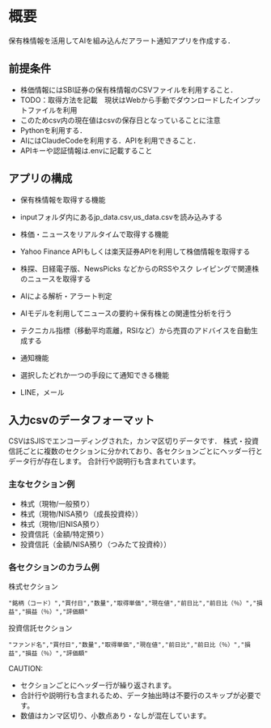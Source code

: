# 概要

保有株情報を活用してAIを組み込んだアラート通知アプリを作成する．

## 前提条件

- 株価情報にはSBI証券の保有株情報のCSVファイルを利用すること．
 - TODO：取得方法を記載　現状はWebから手動でダウンロードしたインプットファイルを利用
 - このためcsv内の現在値はcsvの保存日となっていることに注意
- Pythonを利用する．
- AIにはClaudeCodeを利用する．APIを利用できること．
- APIキーや認証情報は.envに記載すること

## アプリの構成

- 保有株情報を取得する機能
 - inputフォルダ内にあるjp_data.csv,us_data.csvを読み込みする

- 株価・ニュースをリアルタイムで取得する機能
 - Yahoo Finance APIもしくは楽天証券APIを利用して株価情報を取得する
 - 株探、日経電子版、NewsPicks などからのRSSやスク
 レイピングで関連株のニュースを取得する

- AIによる解析・アラート判定
 - AIモデルを利用してニュースの要約＋保有株との関連性分析を行う
 - テクニカル指標（移動平均乖離，RSIなど）から売買のアドバイスを自動生成する

- 通知機能
 - 選択したどれか一つの手段にて通知できる機能
 - LINE，メール

## 入力csvのデータフォーマット

CSVはSJISでエンコーディングされた，カンマ区切りデータです．
株式・投資信託ごとに複数のセクションに分かれており、各セクションごとにヘッダー行とデータ行が存在します。
合計行や説明行も含まれています。

### 主なセクション例

- 株式（現物/一般預り）
- 株式（現物/NISA預り（成長投資枠））
- 株式（現物/旧NISA預り）
- 投資信託（金額/特定預り）
- 投資信託（金額/NISA預り（つみたて投資枠））

### 各セクションのカラム例

株式セクション

```
"銘柄（コード）","買付日","数量","取得単価","現在値","前日比","前日比（％）","損益","損益（％）","評価額"
```

投資信託セクション

```
"ファンド名","買付日","数量","取得単価","現在値","前日比","前日比（％）","損益","損益（％）","評価額"
```

CAUTION: 

* セクションごとにヘッダー行が繰り返されます。
* 合計行や説明行も含まれるため、データ抽出時は不要行のスキップが必要です。
* 数値はカンマ区切り、小数点あり・なしが混在しています。